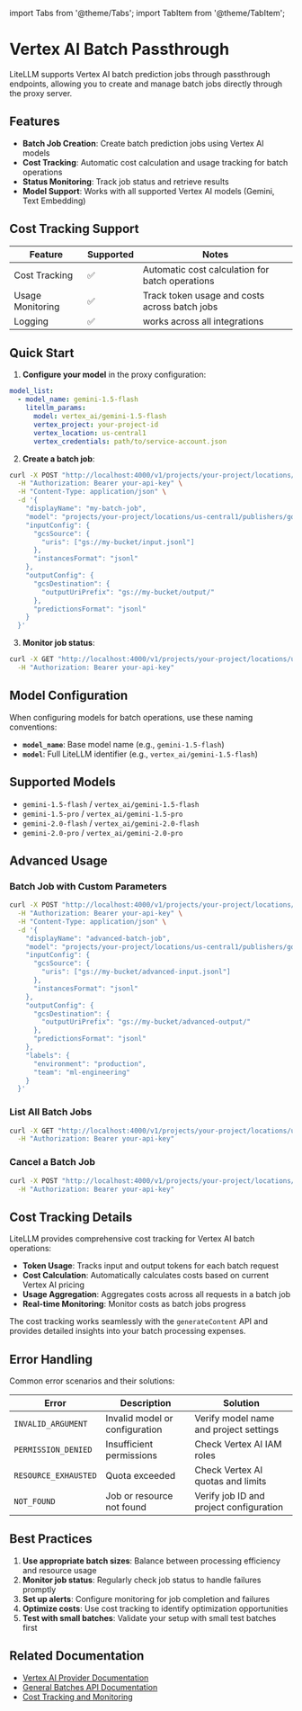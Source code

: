 import Tabs from '@theme/Tabs';
import TabItem from '@theme/TabItem';

# Vertex AI Batch Passthrough

LiteLLM supports Vertex AI batch prediction jobs through passthrough endpoints, allowing you to create and manage batch jobs directly through the proxy server.

## Features

- **Batch Job Creation**: Create batch prediction jobs using Vertex AI models
- **Cost Tracking**: Automatic cost calculation and usage tracking for batch operations
- **Status Monitoring**: Track job status and retrieve results
- **Model Support**: Works with all supported Vertex AI models (Gemini, Text Embedding)

## Cost Tracking Support

| Feature | Supported | Notes |
|---------|-----------|-------|
| Cost Tracking | ✅ | Automatic cost calculation for batch operations |
| Usage Monitoring | ✅ | Track token usage and costs across batch jobs |
| Logging | ✅ | works across all integrations |

## Quick Start

1. **Configure your model** in the proxy configuration:

```yaml
model_list:
  - model_name: gemini-1.5-flash
    litellm_params:
      model: vertex_ai/gemini-1.5-flash
      vertex_project: your-project-id
      vertex_location: us-central1
      vertex_credentials: path/to/service-account.json
```

2. **Create a batch job**:

```bash
curl -X POST "http://localhost:4000/v1/projects/your-project/locations/us-central1/batchPredictionJobs" \
  -H "Authorization: Bearer your-api-key" \
  -H "Content-Type: application/json" \
  -d '{
    "displayName": "my-batch-job",
    "model": "projects/your-project/locations/us-central1/publishers/google/models/gemini-1.5-flash",
    "inputConfig": {
      "gcsSource": {
        "uris": ["gs://my-bucket/input.jsonl"]
      },
      "instancesFormat": "jsonl"
    },
    "outputConfig": {
      "gcsDestination": {
        "outputUriPrefix": "gs://my-bucket/output/"
      },
      "predictionsFormat": "jsonl"
    }
  }'
```

3. **Monitor job status**:

```bash
curl -X GET "http://localhost:4000/v1/projects/your-project/locations/us-central1/batchPredictionJobs/job-id" \
  -H "Authorization: Bearer your-api-key"
```

## Model Configuration

When configuring models for batch operations, use these naming conventions:

- **`model_name`**: Base model name (e.g., `gemini-1.5-flash`)
- **`model`**: Full LiteLLM identifier (e.g., `vertex_ai/gemini-1.5-flash`)

## Supported Models

- `gemini-1.5-flash` / `vertex_ai/gemini-1.5-flash`
- `gemini-1.5-pro` / `vertex_ai/gemini-1.5-pro`
- `gemini-2.0-flash` / `vertex_ai/gemini-2.0-flash`
- `gemini-2.0-pro` / `vertex_ai/gemini-2.0-pro`

## Advanced Usage

### Batch Job with Custom Parameters

```bash
curl -X POST "http://localhost:4000/v1/projects/your-project/locations/us-central1/batchPredictionJobs" \
  -H "Authorization: Bearer your-api-key" \
  -H "Content-Type: application/json" \
  -d '{
    "displayName": "advanced-batch-job",
    "model": "projects/your-project/locations/us-central1/publishers/google/models/gemini-1.5-pro",
    "inputConfig": {
      "gcsSource": {
        "uris": ["gs://my-bucket/advanced-input.jsonl"]
      },
      "instancesFormat": "jsonl"
    },
    "outputConfig": {
      "gcsDestination": {
        "outputUriPrefix": "gs://my-bucket/advanced-output/"
      },
      "predictionsFormat": "jsonl"
    },
    "labels": {
      "environment": "production",
      "team": "ml-engineering"
    }
  }'
```

### List All Batch Jobs

```bash
curl -X GET "http://localhost:4000/v1/projects/your-project/locations/us-central1/batchPredictionJobs" \
  -H "Authorization: Bearer your-api-key"
```

### Cancel a Batch Job

```bash
curl -X POST "http://localhost:4000/v1/projects/your-project/locations/us-central1/batchPredictionJobs/job-id:cancel" \
  -H "Authorization: Bearer your-api-key"
```

## Cost Tracking Details

LiteLLM provides comprehensive cost tracking for Vertex AI batch operations:

- **Token Usage**: Tracks input and output tokens for each batch request
- **Cost Calculation**: Automatically calculates costs based on current Vertex AI pricing
- **Usage Aggregation**: Aggregates costs across all requests in a batch job
- **Real-time Monitoring**: Monitor costs as batch jobs progress

The cost tracking works seamlessly with the `generateContent` API and provides detailed insights into your batch processing expenses.

## Error Handling

Common error scenarios and their solutions:

| Error | Description | Solution |
|-------|-------------|----------|
| `INVALID_ARGUMENT` | Invalid model or configuration | Verify model name and project settings |
| `PERMISSION_DENIED` | Insufficient permissions | Check Vertex AI IAM roles |
| `RESOURCE_EXHAUSTED` | Quota exceeded | Check Vertex AI quotas and limits |
| `NOT_FOUND` | Job or resource not found | Verify job ID and project configuration |

## Best Practices

1. **Use appropriate batch sizes**: Balance between processing efficiency and resource usage
2. **Monitor job status**: Regularly check job status to handle failures promptly
3. **Set up alerts**: Configure monitoring for job completion and failures
4. **Optimize costs**: Use cost tracking to identify optimization opportunities
5. **Test with small batches**: Validate your setup with small test batches first

## Related Documentation

- [Vertex AI Provider Documentation](./vertex.md)
- [General Batches API Documentation](../batches.md)
- [Cost Tracking and Monitoring](../observability/telemetry.md)
